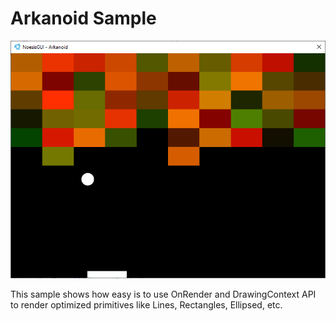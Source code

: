 # Arkanoid Sample

![Screenshot](https://github.com/Noesis/Noesis.github.io/blob/master/NoesisGUI/Samples/Arkanoid/Screenshot.png)

This sample shows how easy is to use OnRender and DrawingContext API to render optimized primitives like Lines, Rectangles, Ellipsed, etc.
